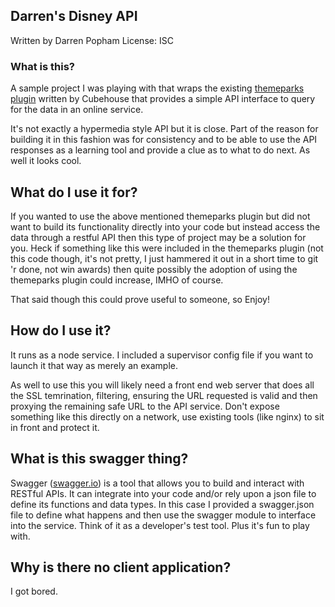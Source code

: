 ## Darren's Disney API

Written by Darren Popham
License: ISC

### What is this?

A sample project I was playing with that wraps the existing <a href="https://github.com/cubehouse/themeparks" target="_blank">themeparks plugin</a> written by Cubehouse that provides a simple API interface to query for the data in an online service.

It's not exactly a hypermedia style API but it is close.  Part of the reason for building it in this fashion was for consistency and to be able to use the API responses as a learning tool and provide a clue as to what to do next.   As well it looks cool.

## What do I use it for?

If you wanted to use the above mentioned themeparks plugin but did not want to build its functionality directly into your code but instead access the data through a restful API then this type of project may be a solution for you.  Heck if something like this were included in the themeparks plugin (not this code though, it's not pretty, I just hammered it out in a short time to git 'r done, not win awards) then quite possibly the adoption of using the themeparks plugin could increase, IMHO of course.

That said though this could prove useful to someone, so Enjoy!

## How do I use it?

It runs as a node service.  I included a supervisor config file if you want to launch it that way as merely an example.

As well to use this you will likely need a front end web server that does all the SSL temrination, filtering, ensuring the URL requested is valid and then proxying the remaining safe URL to the API service.  Don't expose something like this directly on a network, use existing tools (like nginx) to sit in front and protect it.

## What is this swagger thing?

Swagger (<a href="https://swagger.io">swagger.io</a>) is a tool that allows you to build and interact with RESTful APIs.  It can integrate into your code and/or rely upon a json file to define its functions and data types.  In this case I provided a swagger.json file to define what happens and then use the swagger module to interface into the service.   Think of it as a developer's test tool.  Plus it's fun to play with.

## Why is there no client application?

I got bored.




